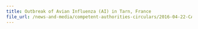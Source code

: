 ```yaml
---
title: Outbreak of Avian Influenza (AI) in Tarn, France 
file_url: /news-and-media/competent-authorities-circulars/2016-04-22-CA.pdf
---
```

